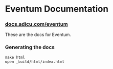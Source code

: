 # Eventum Documentation

### [docs.adicu.com/eventum](http://docs.adicu.com/eventum)

These are the docs for Eventum. 

### Generating the docs

```
make html
open _build/html/index.html
```